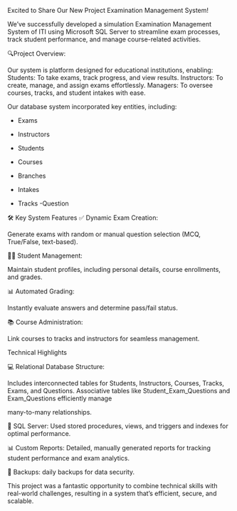  Excited to Share Our New Project Examination Management System! 



We’ve successfully developed a simulation   Examination Management System of ITI using Microsoft SQL Server to streamline exam processes, track student performance, and manage course-related activities. 



🔍Project Overview:



Our system is platform designed for educational institutions, enabling:
Students: To take exams, track progress, and view results.
Instructors: To create, manage, and assign exams effortlessly.
Managers: To oversee courses, tracks, and student intakes with ease.



Our database system incorporated key entities, including:

 - Exams

 - Instructors

 - Students

 - Courses

 - Branches

 - Intakes

 - Tracks
-Question 



🛠 Key System Features
✅ Dynamic Exam Creation:

Generate exams with random or manual question selection (MCQ, True/False, text-based).



👨‍🎓 Student Management:

Maintain student profiles, including personal details, course enrollments, and grades.

📊 Automated Grading:

Instantly evaluate answers and determine pass/fail status.

📚 Course Administration:

Link courses to tracks and instructors for seamless management.





Technical Highlights

💻 Relational Database Structure:

 Includes interconnected tables for Students, Instructors, Courses, Tracks, Exams, and Questions. Associative tables like Student_Exam_Questions and Exam_Questions efficiently manage

 many-to-many relationships.

🔧 SQL Server: Used stored procedures, views, and triggers and indexes for optimal performance.

📊 Custom Reports: Detailed, manually generated reports for tracking student performance and exam analytics.

🔄 Backups: daily backups for data security.



This project was a fantastic opportunity to combine technical skills with real-world challenges, resulting in a system that’s efficient, secure, and scalable.
